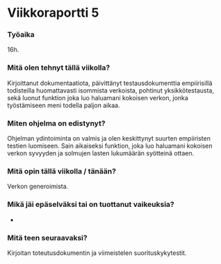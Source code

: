 # Viikkoraportti 5

### Työaika
16h. 

### Mitä olen tehnyt tällä viikolla?
Kirjoittanut dokumentaatiota, päivittänyt testausdokumenttia empiirisillä todisteilla huomattavasti isommista verkoista, pohtinut yksikkötestausta, sekä luonut funktion joka luo haluamani kokoisen verkon, jonka työstämiseen meni todella paljon aikaa.

### Miten ohjelma on edistynyt?
Ohjelman ydintoiminta on valmis ja olen keskittynyt suurten empiiristen testien luomiseen. Sain aikaiseksi funktion, joka luo haluamani kokoisen verkon syvyyden ja solmujen lasten lukumäärän syötteinä ottaen.

### Mitä opin tällä viikolla / tänään?
Verkon generoimista.

### Mikä jäi epäselväksi tai on tuottanut vaikeuksia?
- 

### Mitä teen seuraavaksi?
Kirjoitan toteutusdokumentin ja viimeistelen suorituskykytestit.
